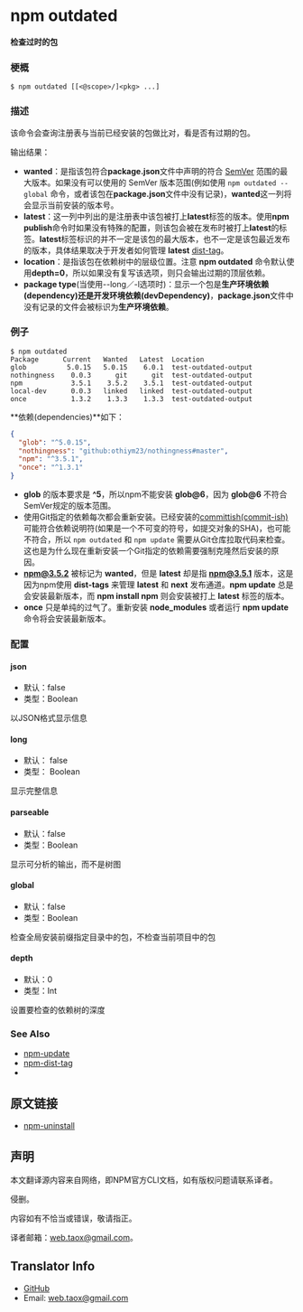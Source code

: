 # npm outdated

**检查过时的包**

### 梗概

```shell
$ npm outdated [[<@scope>/]<pkg> ...]
```

### 描述

该命令会查询注册表与当前已经安装的包做比对，看是否有过期的包。

输出结果：

* **wanted**：是指该包符合**package.json**文件中声明的符合 [SemVer](https://github.com/NinjiaHub/Tools-Tricks/blob/master/npm/documents/getting-started/SemVer.md) 范围的最大版本。如果没有可以使用的 SemVer 版本范围(例如使用 `npm outdated --global` 命令，或者该包在**package.json**文件中没有记录)，**wanted**这一列将会显示当前安装的版本号。
* **latest**：这一列中列出的是注册表中该包被打上**latest**标签的版本。使用**npm publish**命令时如果没有特殊的配置，则该包会被在发布时被打上**latest**的标签。**latest**标签标识的并不一定是该包的最大版本，也不一定是该包最近发布的版本，具体结果取决于开发者如何管理 **latest** [dist-tag](https://github.com/NinjiaHub/NPM-CLI-Commands/blob/master/documents/npm-dist-tag.md)。
* **location**：是指该包在依赖树中的层级位置。注意 **npm outdated** 命令默认使用**depth=0**，所以如果没有复写该选项，则只会输出过期的顶层依赖。
* **package type**(当使用--long／-l选项时)：显示一个包是**生产环境依赖(dependency)**还是**开发环境依赖(devDependency)**，**package.json**文件中没有记录的文件会被标识为**生产环境依赖**。

### 例子

```shell
$ npm outdated
Package      Current   Wanted   Latest  Location
glob          5.0.15   5.0.15    6.0.1  test-outdated-output
nothingness    0.0.3      git      git  test-outdated-output
npm            3.5.1    3.5.2    3.5.1  test-outdated-output
local-dev      0.0.3   linked   linked  test-outdated-output
once           1.3.2    1.3.3    1.3.3  test-outdated-output
```

**依赖(dependencies)**如下：

```package.json
{
  "glob": "^5.0.15",
  "nothingness": "github:othiym23/nothingness#master",
  "npm": "^3.5.1",
  "once": "^1.3.1"
}
```

* **glob** 的版本要求是 **^5**，所以npm不能安装 **glob@6**，因为 **glob@6** 不符合SemVer规定的版本范围。
* 使用Git指定的依赖每次都会重新安装。已经安装的[committish(commit-ish)](https://git-scm.com/docs/gitglossary#def_commit_object)可能符合依赖说明符(如果是一个不可变的符号，如提交对象的SHA)，也可能不符合，所以 `npm outdated` 和 `npm update` 需要从Git仓库拉取代码来检查。这也是为什么现在重新安装一个Git指定的依赖需要强制克隆然后安装的原因。
* **npm@3.5.2** 被标记为 **wanted**，但是 **latest** 却是指 **npm@3.5.1** 版本，这是因为npm使用 **dist-tags** 来管理 **latest** 和 **next** 发布通道。**npm update** 总是会安装最新版本，而 **npm install npm** 则会安装被打上 **latest** 标签的版本。
* **once** 只是单纯的过气了。重新安装 **node_modules** 或者运行 **npm update** 命令将会安装最新版本。

### 配置

#### json

* 默认：false
* 类型：Boolean

以JSON格式显示信息

#### long

* 默认： false
* 类型： Boolean

显示完整信息

#### parseable

* 默认：false
* 类型：Boolean

显示可分析的输出，而不是树图

#### global

* 默认：false
* 类型：Boolean

检查全局安装前缀指定目录中的包，不检查当前项目中的包

#### depth

* 默认：0
* 类型：Int

设置要检查的依赖树的深度

### See Also

* [npm-update](https://github.com/NinjiaHub/NPM-CLI-Commands/blob/master/documents/npm-update.md)
* [npm-dist-tag](https://github.com/NinjiaHub/NPM-CLI-Commands/blob/master/documents/npm-dist-tag.md)
* []()

## 原文链接

* [npm-uninstall](https://docs.npmjs.com/cli/outdated)

## 声明

本文翻译源内容来自网络，即NPM官方CLI文档，如有版权问题请联系译者。

侵删。

内容如有不恰当或错误，敬请指正。

译者邮箱：web.taox@gmail.com。

## Translator Info

* [GitHub](https://github.com/Tao-Quixote)
* Email: web.taox@gmail.com
